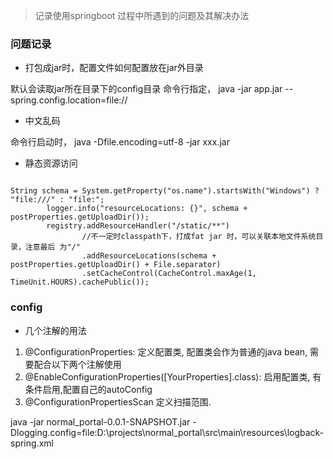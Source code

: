 > 记录使用springboot 过程中所遇到的问题及其解决办法

### 问题记录
- 打包成jar时，配置文件如何配置放在jar外目录

默认会读取jar所在目录下的config目录
命令行指定， java -jar app.jar --spring.config.location=file://

- 中文乱码

命令行启动时， java -Dfile.encoding=utf-8 -jar xxx.jar 


- 静态资源访问

```

String schema = System.getProperty("os.name").startsWith("Windows") ? "file:///" : "file:";
        logger.info("resourceLocations: {}", schema + postProperties.getUploadDir());
        registry.addResourceHandler("/static/**")
                //不一定时classpath下，打成fat jar 时，可以关联本地文件系统目录，注意最后 为"/"
                .addResourceLocations(schema + postProperties.getUploadDir() + File.separator)
                .setCacheControl(CacheControl.maxAge(1, TimeUnit.HOURS).cachePublic());

```


### config
- 几个注解的用法

1. @ConfigurationProperties: 定义配置类, 配置类会作为普通的java bean, 需要配合以下两个注解使用
2. @EnableConfigurationProperties([YourProperties].class):  启用配置类, 有条件启用,配置自己的autoConfig
3. @ConfigurationPropertiesScan 定义扫描范围. 


java -jar   normal_portal-0.0.1-SNAPSHOT.jar  -Dlogging.config=file:D:\projects\normal_portal\src\main\resources\logback-spring.xml